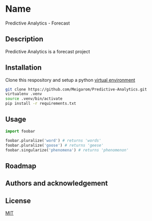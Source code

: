 # Name
Predictive Analytics - Forecast

## Description
Predictive Analytics is a forecast project

## Installation
Clone this respository and setup a python [virtual environment](https://virtualenv.pypa.io/en/latest/)

```bash
git clone https://github.com/Meigarom/Predictive-Analytics.git
virtualenv .venv
source .venv/bin/activate
pip install -r requirements.txt
```

## Usage

```python
import foobar

foobar.pluralize('word') # returns 'words'
foobar.pluralize('goose') # returns 'geese'
foobar.singularize('phenomena') # returns 'phenomenon'
```

## Roadmap

## Authors and acknowledgement

## License
[MIT](https://choosealicense.com/licenses/mit/)
